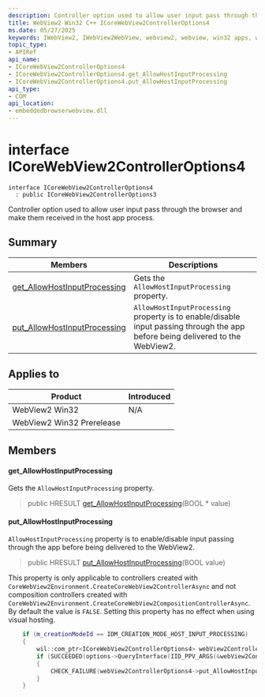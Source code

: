 ```yaml
---
description: Controller option used to allow user input pass through the browser and make them received in the host app process.
title: WebView2 Win32 C++ ICoreWebView2ControllerOptions4
ms.date: 05/27/2025
keywords: IWebView2, IWebView2WebView, webview2, webview, win32 apps, win32, edge, ICoreWebView2, ICoreWebView2Controller, browser control, edge html, ICoreWebView2ControllerOptions4
topic_type: 
- APIRef
api_name:
- ICoreWebView2ControllerOptions4
- ICoreWebView2ControllerOptions4.get_AllowHostInputProcessing
- ICoreWebView2ControllerOptions4.put_AllowHostInputProcessing
api_type:
- COM
api_location:
- embeddedbrowserwebview.dll
---
```


# interface ICoreWebView2ControllerOptions4

```
interface ICoreWebView2ControllerOptions4
  : public ICoreWebView2ControllerOptions3
```

Controller option used to allow user input pass through the browser and make them received in the host app process.

## Summary

 Members                        | Descriptions
--------------------------------|---------------------------------------------
[get_AllowHostInputProcessing](#get_allowhostinputprocessing) | Gets the `AllowHostInputProcessing` property.
[put_AllowHostInputProcessing](#put_allowhostinputprocessing) | `AllowHostInputProcessing` property is to enable/disable input passing through the app before being delivered to the WebView2.

## Applies to

Product                         | Introduced
--------------------------------|---------------------------------------------
WebView2 Win32            |    N/A
WebView2 Win32 Prerelease |    

## Members

#### get_AllowHostInputProcessing

Gets the `AllowHostInputProcessing` property.

> public HRESULT [get_AllowHostInputProcessing](#get_allowhostinputprocessing)(BOOL * value)

#### put_AllowHostInputProcessing

`AllowHostInputProcessing` property is to enable/disable input passing through the app before being delivered to the WebView2.

> public HRESULT [put_AllowHostInputProcessing](#put_allowhostinputprocessing)(BOOL value)

This property is only applicable to controllers created with `CoreWebView2Environment.CreateCoreWebView2ControllerAsync` and not composition controllers created with `CoreWebView2Environment.CreateCoreWebView2CompositionControllerAsync`. By default the value is `FALSE`. Setting this property has no effect when using visual hosting. 
```cpp
    if (m_creationModeId == IDM_CREATION_MODE_HOST_INPUT_PROCESSING)
    {
        wil::com_ptr<ICoreWebView2ControllerOptions4> webView2ControllerOptions4;
        if (SUCCEEDED(options->QueryInterface(IID_PPV_ARGS(&webView2ControllerOptions4))))
        {
            CHECK_FAILURE(webView2ControllerOptions4->put_AllowHostInputProcessing(TRUE));
        }
    }
```

